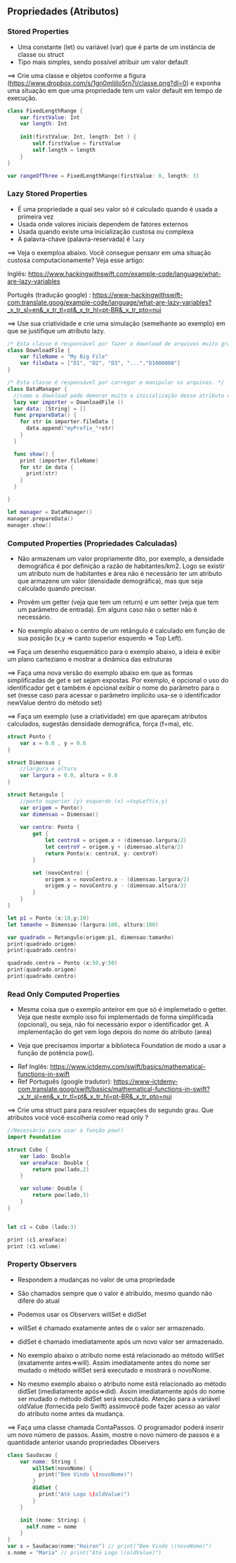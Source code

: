  ## Propriedades (Atributos)
 ### Stored Properties
 - Uma constante (let) ou variável (var) que é parte de um instância de classe ou struct
 - Tipo mais simples, sendo possível atribuir um valor default

==> Crie uma classe e objetos conforme a figura (https://www.dropbox.com/s/1gn0mljjlo5rn7i/classe.png?dl=0) e exponha uma situação em que uma propriedade tem um valor default em tempo de execução. 

```swift runnable
class FixedLengthRange {
    var firstValue: Int
    var length: Int
    
    init(firstValue: Int, length: Int ) {
        self.firstValue = firstValue
        self.length = length
    }
}

var rangeOfThree = FixedLengthRange(firstValue: 0, length: 3)

```

 ### Lazy Stored Properties
 
 * É uma propriedade a qual seu valor só é calculado quando é usada a primeira vez
 * Usada onde valores iniciais dependem de fatores externos
 * Usada quando existe uma inicialização custosa ou complexa
 * A palavra-chave (palavra-reservada) é `lazy`

 ==> Veja o exemploa abaixo. Você consegue pensanr em uma situação custosa computacionamente? Veja esse artigo: 
 
 Inglês: https://www.hackingwithswift.com/example-code/language/what-are-lazy-variables 

 Portugês (tradução google) : https://www-hackingwithswift-com.translate.goog/example-code/language/what-are-lazy-variables?_x_tr_sl=en&_x_tr_tl=pt&_x_tr_hl=pt-BR&_x_tr_pto=nui

 ==> Use sua criatividade e crie uma simulação (semelhante ao exemplo) em que se justifique um atributo lazy.

```swift runnable 
/* Esta classe é responsável por fazer o download de arquivos muito grandes. */
class DownloadFile {
    var fileName = "My Big File"
    var fileData = ["D1", "D2", "D3", "...","D1000000"]
}  

/* Esta classe é responsável por carregar e manipular os arquivos. */
class DataManager {
  //como o download pode demorar muito a inicialização desse atributo deve ser postergada (lazy)
  lazy var importer = DownloadFile ()
  var data: [String] = []
  func prepareData() {
    for str in importer.fileData {
      data.append("myPrefix_"+str) 
    }
  }

  func show() {
    print (importer.fileName)
    for str in data {
      print(str)
    }
  } 

}

let manager = DataManager()
manager.prepareData()
manager.show()

```

### Computed Properties (Propriedades Calculadas)
 
 * Não armazenam um valor propriamente dito, por exemplo, a densidade demográfica é por definição a razão de habitantes/km2. Logo se existir um atributo num de habitantes e área não é necessário ter um atributo que armazene um valor (densidade demográfica), mas que seja calculado quando precisar. 

* Provêm um getter (veja que tem um return) e um setter (veja que tem um parâmetro de entrada). Em alguns caso não o setter não é necessário. 

 * No exemplo abaixo o centro de um retângulo é calculado em função de sua posição (x,y => canto superior esquerdo => Top Left).

 ==> Faça um desenho esquemático para o exemplo abaixo, a ideia é exibir um plano carteziano e mostrar a dinâmica das estruturas

 ==> Faça uma nova versão do exemplo abaixo em que as formas simplificadas de get e set sejam expostas. Por exemplo, é opcional o uso do identificador get e também é opcional exibir o nome do parâmetro para o set (nesse caso para acessar o parâmetro implicito usa-se o identificador newValue dentro do método set)


 ==> Faça um exemplo (use a criatividade) em que apareçam atributos calculados, sugestão densidade demográfica, força (f=ma), etc.


```swift runnable
struct Ponto {
    var x = 0.0 , y = 0.0
}

struct Dimensao {
    //largura e altura
    var largura = 0.0, altura = 0.0
}

struct Retangulo {
    //ponto superior (y) esquerdo (x) =topLeft(x,y)
    var origem = Ponto()
    var dimensao = Dimensao()
    
    var centro: Ponto {
        get {
            let centroX = origem.x + (dimensao.largura/2)
            let centroY = origem.y + (dimensao.altura/2)
            return Ponto(x: centroX, y: centroY)
        }

        set (novoCentro) {
            origem.x = novoCentro.x - (dimensao.largura/2)
            origem.y = novoCentro.y - (dimensao.altura/2)
        }
    }
}

let p1 = Ponto (x:10,y:10)
let tamanho = Dimensao (largura:100, altura:100)

var quadrado = Retangulo(origem:p1, dimensao:tamanho)
print(quadrado.origem)
print(quadrado.centro)

quadrado.centro = Ponto (x:50,y:50)
print(quadrado.origem)
print(quadrado.centro)

```

 ### Read Only Computed Properties
 
 * Mesma coisa que o exemplo anteiror em que só é implemetado o getter. Veja que neste exmplo isso foi implementado de forma simplificada (opcional), ou seja, não foi necessário expor o identificador get. A implementação do get vem logo depois do nome do atributo (area)

 * Veja que precisamos importar a biblioteca Foundation de modo a usar a função de potência pow(). 
 - Ref Inglês: https://www.ictdemy.com/swift/basics/mathematical-functions-in-swift
 - Ref Português (google tradutor): https://www-ictdemy-com.translate.goog/swift/basics/mathematical-functions-in-swift?_x_tr_sl=en&_x_tr_tl=pt&_x_tr_hl=pt-BR&_x_tr_pto=nui

 ==> Crie uma struct para para resolver equações do segundo grau. Que atributos você você escolheria como read only ? 


```swift runnable 
//Necessário para usar a função pow()
import Foundation

struct Cubo {
    var lado: Double
    var areaFace: Double {
        return pow(lado,2)
    }

    var volume: Double {
        return pow(lado,3)
    }
}


let c1 = Cubo (lado:3)

print (c1.areaFace)
print (c1.volume)

```


 ### Property Observers

 * Respondem a mudanças no valor de uma propriedade
 * São chamados sempre que o valor é atribuído, mesmo quando não difere do atual
 * Podemos usar os Observers willSet e didSet
 
 * willSet é chamado exatamente antes de o valor ser armazenado.
 * didSet é chamado imediatamente após um novo valor ser armazenado.

 * No exemplo abaixo o atributo nome está relacionado ao método willSet (exatamente antes=>will). Assim imediatamente antes do nome ser mudado o método willSet será executado e mostrará o novoNome. 


* No mesmo exemplo abaixo o atributo nome está relacionado ao método didSet (imediatamente após=>did). Assim imediatamente após do nome ser mudado o método didSet será executado. Atenção para a variável oldValue (fornecida pelo Swift) assimvocê pode fazer acesso ao valor do atributo nome antes da mudança.  


==> Faça uma classe chamada ContaPassos. O programador poderá inserir um novo número de passos. Assim, mostre o novo número de passos e a quantidade anterior usando propriedades Observers 

```swift runnable 
class Saudacao {
    var nome: String {
        willSet(novoNome) {
          print("Bem Vindo \(novoNome)")
        }
        didSet {
          print("Até Logo \(oldValue)") 
        }
    }

    init (nome: String) {
      self.nome = nome
    }
}
var s = Saudacao(nome:"Hairon") // print("Bem Vindo \(novoNome)")
s.nome = "Maria" // print("Até Logo \(oldValue)") 
```

